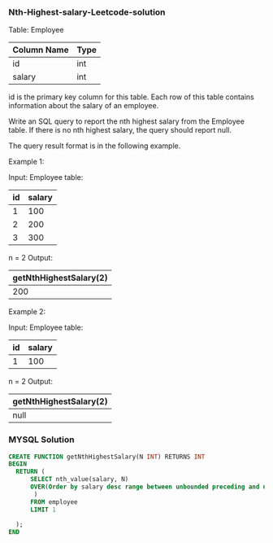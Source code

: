 ### Nth-Highest-salary-Leetcode-solution

Table: Employee


| Column Name | Type |
|-----------  | -----
| id          | int  |
| salary      | int  |


id is the primary key column for this table.
Each row of this table contains information about the salary of an employee.
 

Write an SQL query to report the nth highest salary from the Employee table. If there is no nth highest salary, the query should report null.

The query result format is in the following example.

Example 1:

Input: 
Employee table:

| id | salary |
|----|--------|
| 1  | 100    |
| 2  | 200    |
| 3  | 300    |

n = 2
Output: 

| getNthHighestSalary(2) |
|------------------------|
| 200                    |


Example 2:

Input: 
Employee table:

| id | salary |
|----|--------|
| 1  | 100    |

n = 2
Output: 

| getNthHighestSalary(2) |
|------------------------|
| null                   |


### MYSQL Solution
```sql
CREATE FUNCTION getNthHighestSalary(N INT) RETURNS INT
BEGIN
  RETURN (
      SELECT nth_value(salary, N) 
      OVER(Order by salary desc range between unbounded preceding and unbounded following
       )
      FROM employee
      LIMIT 1
      
  );
END
```

